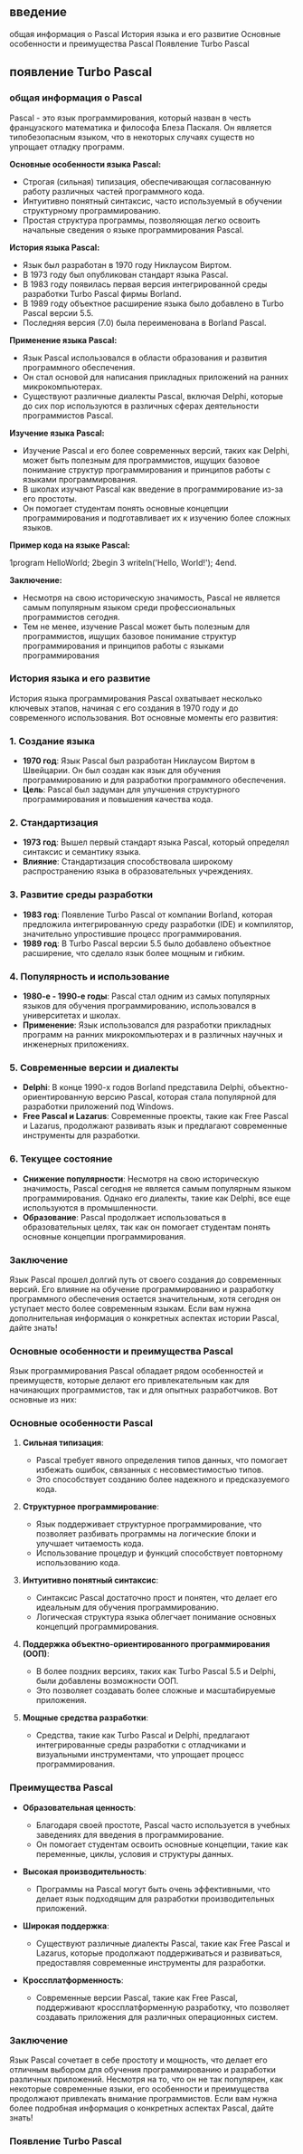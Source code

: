 ## введение
общая информация о Pascal
История языка и его развитие 
Основные особенности и преимущества Pascal
 Появление Turbo Pascal
## появление Turbo Pascal
### общая информация о Pascal

Pascal - это язык программирования, который назван в честь французского математика и философа Блеза Паскаля. Он является типобезопасным языком, что в некоторых случаях существ но упрощает отладку программ.

**Основные особенности языка Pascal:**

- Строгая (сильная) типизация, обеспечивающая согласованную работу различных частей программного кода.
- Интуитивно понятный синтаксис, часто используемый в обучении структурному программированию.
- Простая структура программы, позволяющая легко освоить начальные сведения о языке программирования Pascal.

**История языка Pascal:**

- Язык был разработан в 1970 году Никлаусом Виртом.
- В 1973 году был опубликован стандарт языка Pascal.
- В 1983 году появилась первая версия интегрированной среды разработки Turbo Pascal фирмы Borland.
- В 1989 году объектное расширение языка было добавлено в Turbo Pascal версии 5.5.
- Последняя версия (7.0) была переименована в Borland Pascal.

**Применение языка Pascal:**

- Язык Pascal использовался в области образования и развития программного обеспечения.
- Он стал основой для написания прикладных приложений на ранних микрокомпьютерах.
- Существуют различные диалекты Pascal, включая Delphi, которые до сих пор используются в различных сферах деятельности программистов Pascal.

**Изучение языка Pascal:**

- Изучение Pascal и его более современных версий, таких как Delphi, может быть полезным для программистов, ищущих базовое понимание структур программирования и принципов работы с языками программирования.
- В школах изучают Pascal как введение в программирование из-за его простоты.
- Он помогает студентам понять основные концепции программирования и подготавливает их к изучению более сложных языков.

**Пример кода на языке Pascal:** 

1program HelloWorld; 
2begin 
3 writeln('Hello, World!'); 
4end.

**Заключение:**

- Несмотря на свою историческую значимость, Pascal не является самым популярным языком среди профессиональных программистов сегодня.
- Тем не менее, изучение Pascal может быть полезным для программистов, ищущих базовое понимание структур программирования и принципов работы с языками программирования
### История языка и его развитие 

История языка программирования Pascal охватывает несколько ключевых этапов, начиная с его создания в 1970 году и до современного использования. Вот основные моменты его развития:

### 1. Создание языка

- **1970 год**: Язык Pascal был разработан Никлаусом Виртом в Швейцарии. Он был создан как язык для обучения программированию и для разработки программного обеспечения.
- **Цель**: Pascal был задуман для улучшения структурного программирования и повышения качества кода.

### 2. Стандартизация

- **1973 год**: Вышел первый стандарт языка Pascal, который определял синтаксис и семантику языка.
- **Влияние**: Стандартизация способствовала широкому распространению языка в образовательных учреждениях.

### 3. Развитие среды разработки

- **1983 год**: Появление Turbo Pascal от компании Borland, которая предложила интегрированную среду разработки (IDE) и компилятор, значительно упростившие процесс программирования.
- **1989 год**: В Turbo Pascal версии 5.5 было добавлено объектное расширение, что сделало язык более мощным и гибким.

### 4. Популярность и использование

- **1980-е - 1990-е годы**: Pascal стал одним из самых популярных языков для обучения программированию, использовался в университетах и школах.
- **Применение**: Язык использовался для разработки прикладных программ на ранних микрокомпьютерах и в различных научных и инженерных приложениях.

### 5. Современные версии и диалекты

- **Delphi**: В конце 1990-х годов Borland представила Delphi, объектно-ориентированную версию Pascal, которая стала популярной для разработки приложений под Windows.
- **Free Pascal и Lazarus**: Современные проекты, такие как Free Pascal и Lazarus, продолжают развивать язык и предлагают современные инструменты для разработки.

### 6. Текущее состояние

- **Снижение популярности**: Несмотря на свою историческую значимость, Pascal сегодня не является самым популярным языком программирования. Однако его диалекты, такие как Delphi, все еще используются в промышленности.
- **Образование**: Pascal продолжает использоваться в образовательных целях, так как он помогает студентам понять основные концепции программирования.

### Заключение

Язык Pascal прошел долгий путь от своего создания до современных версий. Его влияние на обучение программированию и разработку программного обеспечения остается значительным, хотя сегодня он уступает место более современным языкам. Если вам нужна дополнительная информация о конкретных аспектах истории Pascal, дайте знать!
### Основные особенности и преимущества Pascal

Язык программирования Pascal обладает рядом особенностей и преимуществ, которые делают его привлекательным как для начинающих программистов, так и для опытных разработчиков. Вот основные из них:

### Основные особенности Pascal

1. **Сильная типизация**:
    
    - Pascal требует явного определения типов данных, что помогает избежать ошибок, связанных с несовместимостью типов.
    - Это способствует созданию более надежного и предсказуемого кода.
2. **Структурное программирование**:
    
    - Язык поддерживает структурное программирование, что позволяет разбивать программы на логические блоки и улучшает читаемость кода.
    - Использование процедур и функций способствует повторному использованию кода.
3. **Интуитивно понятный синтаксис**:
    
    - Синтаксис Pascal достаточно прост и понятен, что делает его идеальным для обучения программированию.
    - Логическая структура языка облегчает понимание основных концепций программирования.
4. **Поддержка объектно-ориентированного программирования (ООП)**:
    
    - В более поздних версиях, таких как Turbo Pascal 5.5 и Delphi, были добавлены возможности ООП.
    - Это позволяет создавать более сложные и масштабируемые приложения.
5. **Мощные средства разработки**:
    
    - Средства, такие как Turbo Pascal и Delphi, предлагают интегрированные среды разработки с отладчиками и визуальными инструментами, что упрощает процесс программирования.

### Преимущества Pascal

- **Образовательная ценность**:
    
    - Благодаря своей простоте, Pascal часто используется в учебных заведениях для введения в программирование.
    - Он помогает студентам освоить основные концепции, такие как переменные, циклы, условия и структуры данных.
- **Высокая производительность**:
    
    - Программы на Pascal могут быть очень эффективными, что делает язык подходящим для разработки производительных приложений.
- **Широкая поддержка**:
    
    - Существуют различные диалекты Pascal, такие как Free Pascal и Lazarus, которые продолжают поддерживаться и развиваться, предоставляя современные инструменты для разработки.
- **Кроссплатформенность**:
    
    - Современные версии Pascal, такие как Free Pascal, поддерживают кроссплатформенную разработку, что позволяет создавать приложения для различных операционных систем.

### Заключение

Язык Pascal сочетает в себе простоту и мощность, что делает его отличным выбором для обучения программированию и разработки различных приложений. Несмотря на то, что он не так популярен, как некоторые современные языки, его особенности и преимущества продолжают привлекать внимание программистов. Если вам нужна более подробная информация о конкретных аспектах Pascal, дайте знать!

###  Появление Turbo Pascal 
